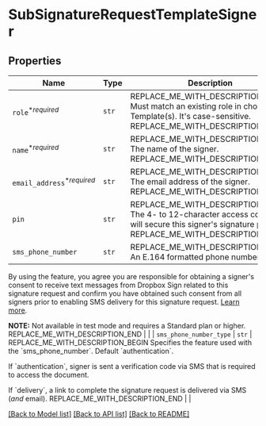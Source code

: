 # SubSignatureRequestTemplateSigner



## Properties
Name | Type | Description | Notes
------------ | ------------- | ------------- | -------------
| `role`<sup>*_required_</sup> | ```str``` | REPLACE_ME_WITH_DESCRIPTION_BEGIN Must match an existing role in chosen Template(s). It&#39;s case-sensitive. REPLACE_ME_WITH_DESCRIPTION_END |  |
| `name`<sup>*_required_</sup> | ```str``` | REPLACE_ME_WITH_DESCRIPTION_BEGIN The name of the signer. REPLACE_ME_WITH_DESCRIPTION_END |  |
| `email_address`<sup>*_required_</sup> | ```str``` | REPLACE_ME_WITH_DESCRIPTION_BEGIN The email address of the signer. REPLACE_ME_WITH_DESCRIPTION_END |  |
| `pin` | ```str``` | REPLACE_ME_WITH_DESCRIPTION_BEGIN The 4- to 12-character access code that will secure this signer&#39;s signature page. REPLACE_ME_WITH_DESCRIPTION_END |  |
| `sms_phone_number` | ```str``` | REPLACE_ME_WITH_DESCRIPTION_BEGIN An E.164 formatted phone number.

By using the feature, you agree you are responsible for obtaining a signer&#39;s consent to receive text messages from Dropbox Sign related to this signature request and confirm you have obtained such consent from all signers prior to enabling SMS delivery for this signature request. [Learn more](https://faq.hellosign.com/hc/en-us/articles/15815316468877-Dropbox-Sign-SMS-tools-add-on).

**NOTE:** Not available in test mode and requires a Standard plan or higher. REPLACE_ME_WITH_DESCRIPTION_END |  |
| `sms_phone_number_type` | ```str``` | REPLACE_ME_WITH_DESCRIPTION_BEGIN Specifies the feature used with the &#x60;sms_phone_number&#x60;. Default &#x60;authentication&#x60;.

If &#x60;authentication&#x60;, signer is sent a verification code via SMS that is required to access the document.

If &#x60;delivery&#x60;, a link to complete the signature request is delivered via SMS (_and_ email). REPLACE_ME_WITH_DESCRIPTION_END |  |

[[Back to Model list]](../README.md#documentation-for-models) [[Back to API list]](../README.md#documentation-for-api-endpoints) [[Back to README]](../README.md)

